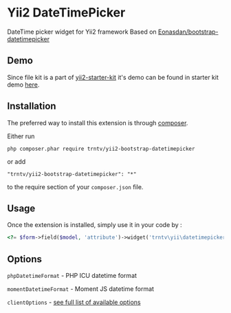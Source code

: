 Yii2 DateTimePicker
===================
DateTime picker widget for Yii2 framework
Based on [Eonasdan/bootstrap-datetimepicker](https://github.com/Eonasdan/bootstrap-datetimepicker)

Demo
----
Since file kit is a part of [yii2-starter-kit](https://github.com/trntv/yii2-starter-kit) it's demo can be found in starter kit demo [here](http://backend.yii2-starter-kit.terentev.net/article/create).

Installation
------------

The preferred way to install this extension is through [composer](http://getcomposer.org/download/).

Either run

```
php composer.phar require trntv/yii2-bootstrap-datetimepicker
```

or add

```
"trntv/yii2-bootstrap-datetimepicker": "*"
```

to the require section of your `composer.json` file.


Usage
-----

Once the extension is installed, simply use it in your code by  :

```php
<?= $form->field($model, 'attribute')->widget('trntv\yii\datetimepicker\DatetimepickerWidget', [ ... options ...]); ?>
```

Options
-------
``phpDatetimeFormat`` - PHP ICU datetime format

``momentDatetimeFormat`` - Moment JS datetime format

``clientOptions`` - [see full list of available options](http://eonasdan.github.io/bootstrap-datetimepicker/#options)
